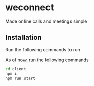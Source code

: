 # weconnect
Made online calls and meetings simple
## Installation

Run the following commands to run

As of now, run the following commands
```sh
cd client
npm i
npm run start
```